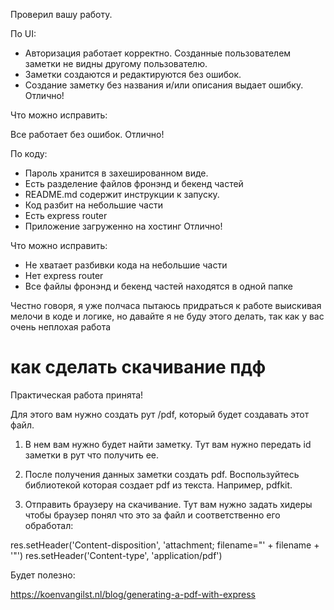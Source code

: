 Проверил вашу работу.

По UI:
+ Авторизация работает корректно. Созданные пользователем заметки не видны другому пользователю.
+ Заметки создаются и редактируются без ошибок.
+ Создание заметку без названия и/или описания выдает ошибку. Отлично!

Что можно исправить:

Все работает без ошибок. Отлично!

По коду:
+ Пароль хранится в захешированном виде.
+ Есть разделение файлов фронэнд и бекенд частей
+ README.md содержит инструкции к запуску.
+ Код разбит на небольшие части
+ Есть express router
+ Приложение загруженно на хостинг
Отлично!

Что можно исправить:
- Не хватает разбивки кода на небольшие части
- Нет express router
- Все файлы фронэнд и бекенд частей находятся в одной папке


Честно говоря, я уже полчаса пытаюсь придраться к работе выискивая мелочи в коде и логике, но давайте я не буду этого делать, так как у вас очень неплохая работа   

# как сделать скачивание пдф
Практическая работа принята!

Для этого вам нужно создать рут /pdf, который будет создавать этот файл.

1. В нем вам нужно будет найти заметку. Тут вам нужно передать id заметки  в рут что получить ее.

2. После получения данных заметки создать pdf. Воспользуйтесь библиотекой которая создает pdf из текста. Например, pdfkit.

3. Отправить браузеру на скачивание. Тут вам нужно задать хидеры чтобы браузер понял что это за файл и соответственно его обработал:

res.setHeader('Content-disposition', 'attachment; filename="' + filename + '"')
res.setHeader('Content-type', 'application/pdf')

Будет полезно:

https://koenvangilst.nl/blog/generating-a-pdf-with-express
